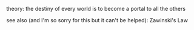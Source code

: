theory: the destiny of every world is to become a portal to all the others

see also (and I'm so sorry for this but it can't be helped): Zawinski's Law
